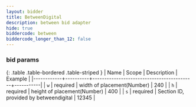```yaml
---
layout: bidder
title: BetweenDigital
description: between bid adapter
hide: true
biddercode: between
biddercode_longer_than_12: false
---
```


### bid params

{: .table .table-bordered .table-striped }
| Name       | Scope    | Description                               | Example   |
|------------+----------+-------------------------------------------+-----------|
| `w`        | required | width of placement(Number)                | 240       |
| `h`        | required | height of placement(Number)               | 400       |
| `s`        | required | Section ID, provided by betweendigital    | 12345     |
